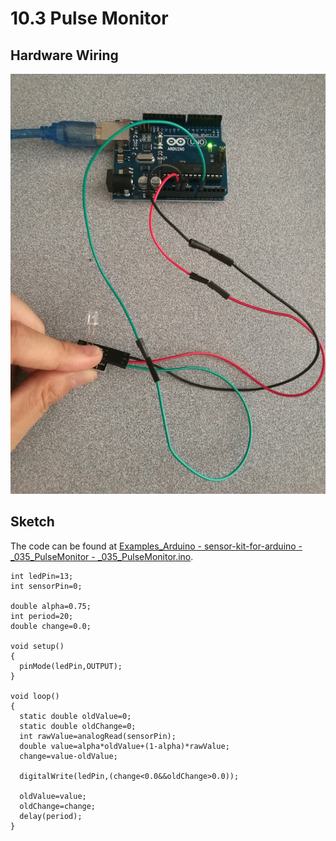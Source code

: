 # 10.3 Pulse Monitor

## Hardware Wiring

![Pulse Monitor](../../Examples/sensor-kit-for-arduino/035_pulsemonitor.jpg)


## Sketch

The code can be found at [Examples_Arduino - sensor-kit-for-arduino - _035_PulseMonitor - _035_PulseMonitor.ino](https://github.com/LongerVisionRobot/Examples_Arduino/blob/master/sensor-kit-for-arduino/_035_PulseMonitor/_035_PulseMonitor.ino).
```
int ledPin=13;
int sensorPin=0;

double alpha=0.75;
int period=20;
double change=0.0;

void setup()
{
  pinMode(ledPin,OUTPUT);
}

void loop()
{
  static double oldValue=0;
  static double oldChange=0;
  int rawValue=analogRead(sensorPin);
  double value=alpha*oldValue+(1-alpha)*rawValue;
  change=value-oldValue;

  digitalWrite(ledPin,(change<0.0&&oldChange>0.0));
  
  oldValue=value;
  oldChange=change;
  delay(period);
}
```